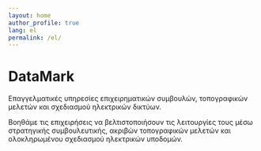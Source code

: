 ```yaml
---
layout: home
author_profile: true
lang: el
permalink: /el/
--- 
```

# DataMark

Επαγγελματικές υπηρεσίες επιχειρηματικών συμβουλών, τοπογραφικών μελετών και σχεδιασμού ηλεκτρικών δικτύων.

Βοηθάμε τις επιχειρήσεις να βελτιστοποιήσουν τις λειτουργίες τους μέσω στρατηγικής συμβουλευτικής, ακριβών τοπογραφικών μελετών και ολοκληρωμένου σχεδιασμού ηλεκτρικών υποδομών.